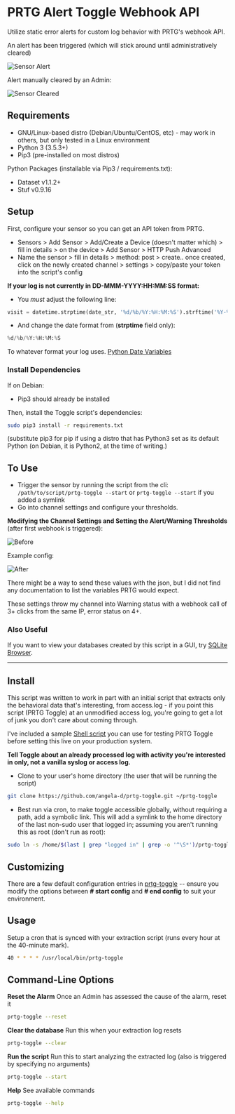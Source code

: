 # PRTG Alert Toggle Webhook API
Utilize static error alerts for custom log behavior with PRTG's webhook API.

An alert has been triggered (which will stick around until administratively cleared)

![Sensor Alert](img/sensor-alert.png)

Alert manually cleared by an Admin:

![Sensor Cleared](img/sensor-cleared.png)

## Requirements
- GNU/Linux-based distro (Debian/Ubuntu/CentOS, etc) - may work in others, but only tested in a Linux environment
- Python 3 (3.5.3+)
- Pip3 (pre-installed on most distros)

Python Packages (installable via Pip3 / requirements.txt):
- Dataset v1.1.2+
- Stuf v0.9.16

## Setup
First, configure your sensor so you can get an API token from PRTG.
- Sensors > Add Sensor > Add/Create a Device (doesn't matter which) > fill in details > on the device > Add Sensor > HTTP Push Advanced
- Name the sensor > fill in details > method: post > create.. once created, click on the newly created channel > settings > copy/paste your token into the script's config

**If your log is not currently in DD-MMM-YYYY:HH:MM:SS format:**
- You *must* adjust the following line:
```python
visit = datetime.strptime(date_str, '%d/%b/%Y:%H:%M:%S').strftime('%Y-%m-%d %H:%M:%S')
```

- And change the date format from (**strptime** field only):
```python
%d/%b/%Y:%H:%M:%S
```

To whatever format your log uses.  [Python Date Variables](https://swalladge.github.io/strftime/)

### Install Dependencies
If on Debian:
- Pip3 should already be installed

Then, install the Toggle script's dependencies:
```bash
sudo pip3 install -r requirements.txt
```
(substitute pip3 for pip if using a distro that has Python3 set as its default Python (on Debian, it is Python2, at the time of writing.)


## To Use
- Trigger the sensor by running the script from the cli: `/path/to/script/prtg-toggle --start` or `prtg-toggle --start` if you added a symlink
- Go into channel settings and configure your thresholds.  

**Modifying the Channel Settings and Setting the Alert/Warning Thresholds** (after first webhook is triggered):

![Before](img/before.png)

Example config:

![After](img/after.png)

There might be a way to send these values with the json, but I did not find any documentation to list the variables PRTG would expect.

These settings throw my channel into Warning status with a webhook call of 3+ clicks from the same IP, error status on 4+.

### Also Useful
If you want to view your databases created by this script in a GUI, try [SQLite Browser](https://sqlitebrowser.org/).


***
## Install
This script was written to work in part with an initial script that extracts only the behavioral data that's interesting, from access.log - if you point this script (PRTG Toggle) at an unmodified access log, you're going to get a lot of junk you don't care about coming through.

I've included a sample [Shell script](sample-extraction.md) you can use for testing PRTG Toggle before setting this live on your production system.

**Tell Toggle about an already processed log with activity you're interested in only, not a vanilla syslog or access log.**

- Clone to your user's home directory (the user that will be running the script)
```bash
git clone https://github.com/angela-d/prtg-toggle.git ~/prtg-toggle
```

- Best run via cron, to make toggle accessible globally, without requiring a path, add a symbolic link.  This will add a symlink to the home directory of the last non-sudo user that logged in; assuming you aren't running this as root (don't run as root):
```bash
sudo ln -s /home/$(last | grep "logged in" | grep -o '^\S*')/prtg-toggle/prtg-toggle /usr/local/bin/prtg-toggle
```

## Customizing
There are a few default configuration entries in [prtg-toggle](prtg-toggle) -- ensure you modify the options between **# start config** and **# end config** to suit your environment.

## Usage
Setup a cron that is synced with your extraction script (runs every hour at the 40-minute mark).
```bash
40 * * * * /usr/local/bin/prtg-toggle
```

## Command-Line Options

**Reset the Alarm**
Once an Admin has assessed the cause of the alarm, reset it
```bash
prtg-toggle --reset
```

**Clear the database**
Run this when your extraction log resets
```bash
prtg-toggle --clear
```

**Run the script**
Run this to start analyzing the extracted log (also is triggered by specifying no arguments)
```bash
prtg-toggle --start
```

**Help**
See available commands
```bash
prtg-toggle --help
```
